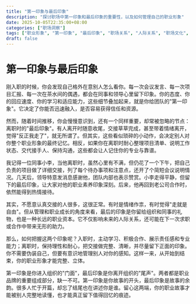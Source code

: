 ```yaml
---
title: "第一印象与最后印象"
description: "探讨职场中第一印象和最后印象的重要性，以及如何管理自己的职业形象"
date: 2025-10-05T22:35:00+08:00
categories: ["职场洞察"]
tags: ["职业形象", "第一印象", "最后印象", "职场关系", "人际关系", "职场文化", "心理成本", "沟通", "职业发展"]
draft: false
---
```


# 第一印象与最后印象

刚入职的时候，你会发现自己格外在意别人怎么看你。每一次会议发言、每一次项目汇报、每一次在茶水间的偶遇，都会在同事和领导心里留下印象。你的态度、你的回应速度、你的学习和适应能力，这些细节叠加起来，就是你给团队的"第一印象"。它决定了你能否迅速融入，是否容易获得信任和资源。

然而，随着时间推移，你会慢慢意识到，还有一个同样重要，却常被忽略的节点：离职时的"最后印象"。有人离开时随意收尾，交接草草完成，甚至带着情绪离开，觉得"反正我走了"，就无所谓了。但其实，这些看似琐碎的小动作，会决定别人对你整个职业形象的最终记忆。相反，如果你在离职时耐心整理项目清单、说明工作状态、交代接手人、保持沟通，这些都会让人记住你的专业与靠谱。

我记得一位同事小李，当他离职时，虽然心里有不满，但仍花了一个下午，把自己负责的项目做了详细交接，列了每个待办事项和注意点，还开了个简短会议说明情况。几天后，领导特意发消息感谢他，团队内部也表示赞赏。小李走得平静，但留下的最后印象，让大家对他的职业素养印象深刻。后来，他再回到老公司合作时，依然能得到热情接待。

其实，不愿意认真交接的人很多，这很正常。有时是情绪作祟，有时觉得"走就是自由"。但从管理和职业成长的角度来看，最后的印象是你留给组织和同事的礼物，也是一种长远的职业资本。它不仅影响未来的人际关系，还可能在下一次求职或合作中带来无形的助力。

那么，如何把握这两个印象呢？入职时，主动学习、积极合作、展示责任感和专业能力；离职时，保持理性和耐心，把交接做完整、清晰，并尽量留下正面的印象。你不需要伪装自己，但要有意识地管理别人对你的感知。这样一来，从开始到结束，你的职业形象才能完整、立体。

第一印象是你进入组织的"门面"，最后印象是你离开组织的"尾声"。两者都是职业品牌的重要组成部分，缺一不可。第一印象是你故事的开头，最后印象是故事的余韵。很多人忙于开篇，却忘了结尾也在讲述你是谁。留心这两端，你的职业故事才能被别人完整地读懂，也才能真正留下值得回忆的痕迹。
